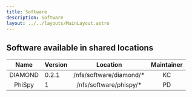 ```yaml
---
title: Software
description: Software
layout: ../../layouts/MainLayout.astro
---
```


## Software available in shared locations


|  Name   | Version |        Location         | Maintainer |
|:-------:|---------|:-----------------------:|:----------:|
| DIAMOND | 0.2.1   | /nfs/software/diamond/* |     KC     |
| PhiSpy  | 1       | /nfs/software/phispy/*  |     PD     |


